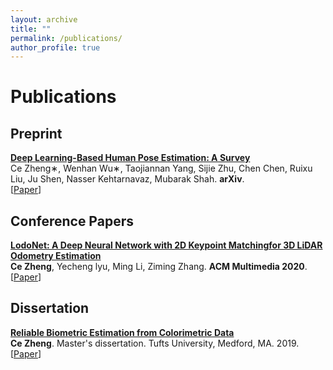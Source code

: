 ```yaml
---
layout: archive
title: ""
permalink: /publications/
author_profile: true
---
```


# <i class="fa fa-fw fa-copy"></i> Publications #

## Preprint ##

<p>
<a href="http://zczcwh.github.io/publications/HPEsurvey"></a>
<b><a href="http://zczcwh.github.io/publications/LodoNet"> Deep Learning-Based Human Pose Estimation: A Survey</a></b><br>
Ce Zheng</b>∗, Wenhan Wu∗, Taojiannan Yang, Sijie Zhu, Chen Chen, Ruixu Liu, Ju Shen, Nasser Kehtarnavaz, Mubarak Shah. <b>arXiv</b>.<br>
[<a href="https://arxiv.org/pdf/2012.13392.pdf">Paper</a>]
<br clear="left">
</p>

## Conference Papers ##

<p>
<a href="http://zczcwh.github.io/publications/LodoNet"></a>
<b><a href="http://zczcwh.github.io/publications/LodoNet"> LodoNet: A Deep Neural Network with 2D Keypoint Matchingfor 3D LiDAR Odometry Estimation</a></b><br>
<b>Ce Zheng</b>, Yecheng lyu, Ming Li, Ziming Zhang. <b>ACM Multimedia 2020</b>.<br>
[<a href="https://arxiv.org/abs/2009.00164">Paper</a>]
<br clear="left">
</p>


## Dissertation ##

<p>
<a href="http://zczcwh.github.io/publications/Dissertation"></a>
<b><a href="http://zczcwh.github.io/publications/Dissertation">Reliable Biometric Estimation from Colorimetric Data</a></b><br> 
<b>Ce Zheng</b>. Master's dissertation. Tufts University, Medford, MA. 2019.<br>
[<a href="https://search.proquest.com/openview/f86134abd0f33384d4230088d6366890/1?cbl=18750&diss=y&pq-origsite=gscholar">Paper</a>]
<br clear="left">
</p>
